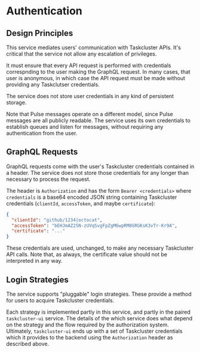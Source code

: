 # Authentication

## Design Principles

This service mediates users' communication with Taskcluster APIs.
It's critical that the service not allow any escalation of privileges.

It must ensure that every API request is performed with credentials correspnding to the user making the GraphQL request.
In many cases, that user is anonymous, in which case the API request must be made without providing any Taskclutser credentials.

The service does not store user credentials in any kind of persistent storage.

Note that Pulse messages operate on a different model, since Pulse messages are all publicly readable.
The service uses its own credentials to establish queues and listen for messages, without requiring any authentication from the user.

## GraphQL Requests

GraphQL requests come with the user's Taskcluster credentials contained in a header.
The service does not store those credentials for any longer than necessary to process the request.

The header is `Authorization` and has the form `Bearer <credentials>` where `credentials` is a base64 encoded JSON string containing Taskcluster credentials (`clientId`, `accessToken`, and maybe `certificate`):

```json
{
  "clientId": "github/1234|octocat",
  "accessToken": "bEHJmAZ2SN-zUVqSvgFpZgM6wpRM8GRGKsK3vTr-Kr9A",
  "certificate": "..."
}
```

These credentials are used, unchanged, to make any necessary Taskcluster API calls.
Note that, as always, the certificate value should not be interpreted in any way.

## Login Strategies

The service supports "pluggable" login strategies.
These provide a method for users to acquire Taskcluster credentials.

Each strategy is implemented partly in this service, and partly in the paired `taskcluster-ui` service.
The details of the which service does what depend on the strategy and the flow required by the authorization system.
Ultimately, `taskcluster-ui` ends up with a set of Taskcluster credentials which it provides to the backend using the `Authorization` header as described above.
